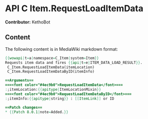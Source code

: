 # API C Item.RequestLoadItemData

**Contributor:** KethoBot

## Content

The following content is in MediaWiki markdown format:

```mediawiki
{{wowapi|t=a|namespace=C_Item|system=Item}}
Requests item data and fires {{api|t=e|ITEM_DATA_LOAD_RESULT}}.
 C_Item.RequestLoadItemData(itemLocation)
 C_Item.RequestLoadItemDataByID(itemInfo)

==Arguments==
===<font color="#4ec9b0">RequestLoadItemData</font>===
:;itemLocation:{{apitype|ItemLocationMixin}}
===<font color="#4ec9b0">RequestLoadItemDataByID</font>===
:;itemInfo:{{apitype|string}} : [[ItemLink]] or ID

==Patch changes==
* {{Patch 8.0.1|note=Added.}}
```